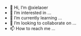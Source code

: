 - 👋 Hi, I’m @xielaoer
- 👀 I’m interested in ...
- 🌱 I’m currently learning ...
- 💞️ I’m looking to collaborate on ...
- 📫 How to reach me ...

<!---
xielaoer/xielaoer is a ✨ special ✨ repository because its `README.md` (this file) appears on your GitHub profile.
You can click the Preview link to take a look at your changes.
--->
